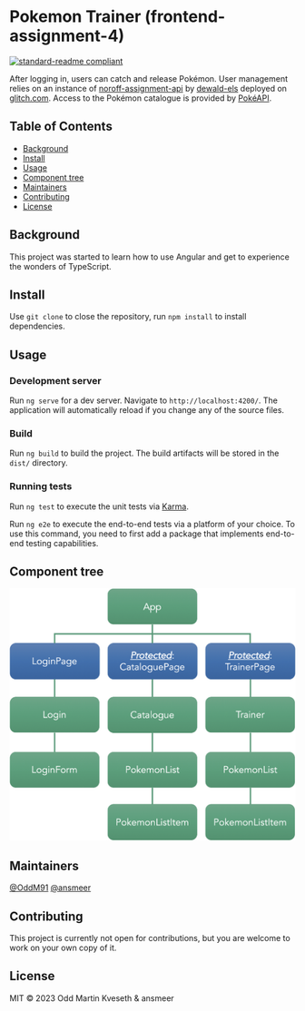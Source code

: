 # Pokemon Trainer (frontend-assignment-4)

[![standard-readme compliant](https://img.shields.io/badge/standard--readme-OK-green.svg?style=flat-square)](https://github.com/RichardLitt/standard-readme)

After logging in, users can catch and release Pokémon. User management relies on an instance of [noroff-assignment-api](https://github.com/dewald-els/noroff-assignment-api) by [dewald-els](https://github.com/dewald-els) deployed on [glitch.com](https://glitch.com). Access to the Pokémon catalogue is provided by [PokéAPI](https://pokeapi.co/).

## Table of Contents

- [Background](#background)
- [Install](#install)
- [Usage](#usage)
- [Component tree](#component-tree)
- [Maintainers](#maintainers)
- [Contributing](#contributing)
- [License](#license)

## Background

This project was started to learn how to use Angular and get to experience the wonders of TypeScript.

## Install

Use `git clone` to close the repository, run `npm install` to install dependencies.

## Usage

### Development server

Run `ng serve` for a dev server. Navigate to `http://localhost:4200/`. The application will automatically reload if you change any of the source files.

### Build

Run `ng build` to build the project. The build artifacts will be stored in the `dist/` directory.

### Running tests

Run `ng test` to execute the unit tests via [Karma](https://karma-runner.github.io).

Run `ng e2e` to execute the end-to-end tests via a platform of your choice. To use this command, you need to first add a package that implements end-to-end testing capabilities.

## Component tree

![component tree](/component-tree.png)

## Maintainers

[@OddM91](https://github.com/OddM91)
[@ansmeer](https://github.com/ansmeer)

## Contributing

This project is currently not open for contributions, but you are welcome to work on your own copy of it.

## License

MIT © 2023 Odd Martin Kveseth & ansmeer
